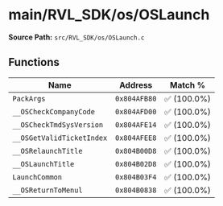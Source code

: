 # main/RVL_SDK/os/OSLaunch

**Source Path:** `src/RVL_SDK/os/OSLaunch.c`

## Functions

| Name | Address | Match % |
|------|---------|---------|
| `PackArgs` | `0x804AFB80` | :white_check_mark: (100.0%) |
| `__OSCheckCompanyCode` | `0x804AFD00` | :white_check_mark: (100.0%) |
| `__OSCheckTmdSysVersion` | `0x804AFE14` | :white_check_mark: (100.0%) |
| `__OSGetValidTicketIndex` | `0x804AFEE8` | :white_check_mark: (100.0%) |
| `__OSRelaunchTitle` | `0x804B00D8` | :white_check_mark: (100.0%) |
| `__OSLaunchTitle` | `0x804B02D8` | :white_check_mark: (100.0%) |
| `LaunchCommon` | `0x804B03F4` | :white_check_mark: (100.0%) |
| `__OSReturnToMenul` | `0x804B0838` | :white_check_mark: (100.0%) |